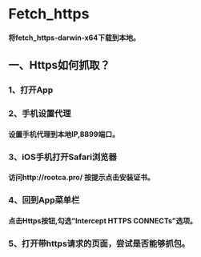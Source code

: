 # Fetch_https

####     将fetch_https-darwin-x64下载到本地。

##   一、Https如何抓取？

###       1、打开App
###       2、手机设置代理

####            设置手机代理到本地IP,8899端口。

###       3、iOS手机打开Safari浏览器
####           访问http://rootca.pro/ 按提示点击安装证书。

###       4、回到App菜单栏
####           点击Https按钮,勾选“Intercept HTTPS CONNECTs”选项。

###       5、打开带https请求的页面，尝试是否能够抓包。
